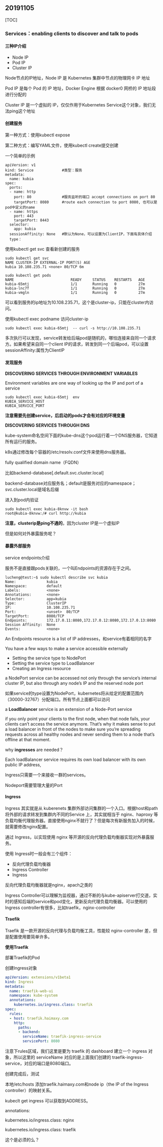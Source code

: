 ## 20191105

[TOC]

### Services：enabling clients to discover and talk to pods

#### 三种IP介绍

* Node IP  			
* Pod IP 
* Cluster IP

Node节点的IP地址，Node IP 是 Kubernetes 集群中节点的物理⽹卡 IP 地址

Pod IP 是每个 Pod 的 IP 地址，Docker Engine 根据 docker0 ⽹桥的 IP 地址段进⾏分配的

Cluster IP 是⼀个虚拟的 IP，仅仅作用于Kubernetes Service这个对象，我们无法ping这个地址

#### 创建服务

第一种方式：使用kubectl expose

第二种方式：编写YAML文件，使用kubectl create提交创建

一个简单的示例

```
apiVersion: v1
kind: Service			  #类型：服务
metadata:
  name: kubia
spec:
  ports:
  - name: http
    port: 80              #服务监听的端口 accept connections on port 80
    targetPort: 8080	  #route each connection to port 8080, 也可以是pod中定义的name
  - name: https
    port: 443
    targetPort: 8443
  selector:
    app: kubia
  sessionAffinity: None   #默认为None，可以设置为ClientIP，下面有具体介绍
  type：
```

使用kubectl get svc 查看新创建的服务

```
sudo kubectl get svc
NAME CLUSTER-IP EXTERNAL-IP PORT(S) AGE
kubia 10.108.235.71 <none> 80/TCP 6m

sudo kubectl get pods
NAME                          READY     STATUS    RESTARTS   AGE
kubia-65mtj                   1/1       Running   0          27m
kubia-lnc7f                   1/1       Running   0          27m
kubia-vmgln                   1/1       Running   0          27m
```

可以看到服务的ip地址为10.108.235.71，这个是cluster-ip，只能在cluster内访问。

使用kubectl exec podname  访问cluster-ip

```
sudo kubectl exec kubia-65mtj  -- curl -s http://10.108.235.71
```

多次执行可以发现，service转发给后端pod是随机的，哪怕连接来自同一个请求方。如果希望来自同一个client IP的请求，转发到同一个后端pod，可以设置sessionAffinity:属性为ClientIP



#### 发现服务

**DISCOVERING SERVICES THROUGH ENVIRONMENT VARIABLES**

Environment variables are one way of looking up the IP and port of a service

```
sudo kubectl exec kubia-65mtj  env
KUBIA_SERVICE_HOST
KUBIA_SERVICE_PORT
```

**注意需要先创建service，后启动的pods才会有对应的环境变量**



**DISCOVERING SERVICES THROUGH DNS**

kube-system命名空间下面的kube-dns这个pod运行着一个DNS服务器，它知道所有运行的服务。

k8s通过修改每个容器的/etc/resolv.conf文件来使用dns服务器。

fully qualified domain name（FQDN）

比如backend-database[.default.svc.cluster.local]

backend-database对应服务名；default是服务对应的namespace；svc.cluster.local是域名后缀

进入到pod内验证

```
sudo kubectl exec kubia-8knvw -it bash
root@kubia-8knvw:/# curl http://kubia
```

**注意，clusterip是ping不通的**，因为cluster IP是一个虚拟IP

但是如何对外暴露服务呢？

#### 暴露外部服务

service endpoints介绍

服务不是直接跟pods关联的，一个叫Endpoints的资源存在于之间。

```
lucheng@test:~$ sudo kubectl describe svc kubia
Name:              kubia
Namespace:         default
Labels:            <none>
Annotations:       <none>
Selector:          app=kubia
Type:              ClusterIP
IP:                10.108.235.71
Port:              <unset>  80/TCP
TargetPort:        8080/TCP
Endpoints:         172.17.0.11:8080,172.17.0.12:8080,172.17.0.13:8080
Session Affinity:  None
Events:            <none>
```

An Endpoints resource is a list of IP addresses，和service有着相同的名字



You have a few ways to make a service accessible externally

* Setting the service type to NodePort
* Setting the service type to LoadBalancer
* Creating an Ingress resource

a NodePort service can be accessed not only through the service’s internal cluster IP, but also
through any node’s IP and the reserved node port

如果service的type设置为NodePort，kubernetes将从给定的配置范围内（30000-32767）分配端口。所有节点上面都可以访问



a **LoadBalancer** service is an extension of a Node-Port service

if you only point your clients to the first node, when that node fails, your clients can’t access the service anymore. That’s why it makes sense to put a load balancer in front of the nodes to make sure you’re spreading requests across all healthy nodes and never sending them to a node that’s offline at that moment.



why **ingresses** are needed？

Each loadBalancer service requires its own load balancer with its own public IP address,

Ingress只需要一个来接收一群的services。

Nodeport需要管理大量的Port

#### Ingress

Ingress 其实就是从 kuberenets 集群外部访问集群的⼀个⼊⼝。根据host和path将外部的请求转发到集群内不同的Service 上，其实就相当于 nginx、haproxy 等负载均衡代理服务器。直接使用nginx不就行了？但是每次有新服务加入的时候，就需要修改nginx配置。

通过 Ingress，以实现使用 nginx 等开源的反向代理负载均衡器实现对外暴露服务。



使用 Ingress时一般会有三个组件：

* 反向代理负载均衡器
* Ingress Controller
* Ingress

反向代理负载均衡器就是nginx，apach之类的

Ingress Controller可以理解为监视器，通过不断的与kube-apiserver打交道，实时的感知后端的service和pod变化，更新反向代理负载均衡器。可以使用的Ingress controller有很多，比如traefik，nginx-controller

#### Traefik

Traefik 是⼀款开源的反向代理与负载均衡⼯具，性能较 nginx-controller 差，但是配置使⽤要简单许多。

**使用Traefik**

部署Traefik的Pod

创建Ingress对象

```yaml
apiVersion: extensions/v1beta1
kind: Ingress
metadata:
  name: traefik-web-ui
  namespace: kube-system
  annotations:
    kubernetes.io/ingress.class: traefik
spec:
  rules:
  - host: traefik.haimaxy.com
    http:
      paths:
      - backend:
        serviceName: traefik-ingress-service
        servicePort: 8080
```

注意下rules区域，我们这⾥是要为 traefik 的 dashboard 建⽴⼀个 ingress 对象，所以这⾥的 serviceName 对应的是上⾯我们创建的 traefik-ingress-service，对应的端口是8080端口。

创建完成后，测试

本地/etc/hosts 添加traefik.haimaxy.com和node ip（the IP of the Ingress controller）的映射关系。

kubeclt get ingress 可以获取到ADDRESS。



annotations:

kubernetes.io/ingress.class: nginx

kubernetes.io/ingress.class: traefik

这个是必须的么？


